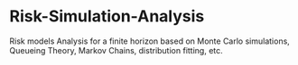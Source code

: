# Risk-Simulation-Analysis
Risk models Analysis for a finite horizon based on Monte Carlo simulations, Queueing Theory, Markov Chains, distribution fitting, etc.
